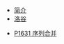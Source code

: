<!--_sidebar.md -->

* [简介](/)
* [洛谷](/docs/洛谷/README.md)
 - [P1631 序列合并](/docs/洛谷/P1631_序列合并.md)


